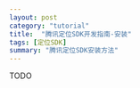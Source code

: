 ```yaml
---
layout: post
category: "tutorial"
title:  "腾讯定位SDK开发指南-安装"
tags: [定位SDK]
summary: "腾讯定位SDK安装方法"
---
```

TODO
